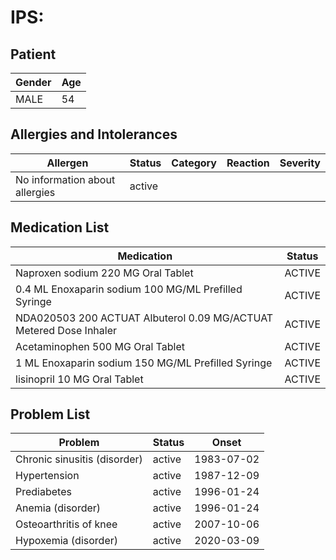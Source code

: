 # IPS:

## Patient

|Gender|Age|
|---|---|
|MALE|54|

## Allergies and Intolerances

|Allergen|Status|Category|Reaction|Severity|
|---|---|---|---|---|
|No information about allergies|active||||

## Medication List

|Medication|Status|
|---|---|
|Naproxen sodium 220 MG Oral Tablet|ACTIVE|
|0.4 ML Enoxaparin sodium 100 MG/ML Prefilled Syringe|ACTIVE|
|NDA020503 200 ACTUAT Albuterol 0.09 MG/ACTUAT Metered Dose Inhaler|ACTIVE|
|Acetaminophen 500 MG Oral Tablet|ACTIVE|
|1 ML Enoxaparin sodium 150 MG/ML Prefilled Syringe|ACTIVE|
|lisinopril 10 MG Oral Tablet|ACTIVE|

## Problem List

|Problem|Status|Onset|
|---|---|---|
|Chronic sinusitis (disorder)|active|1983-07-02|
|Hypertension|active|1987-12-09|
|Prediabetes|active|1996-01-24|
|Anemia (disorder)|active|1996-01-24|
|Osteoarthritis of knee|active|2007-10-06|
|Hypoxemia (disorder)|active|2020-03-09|
